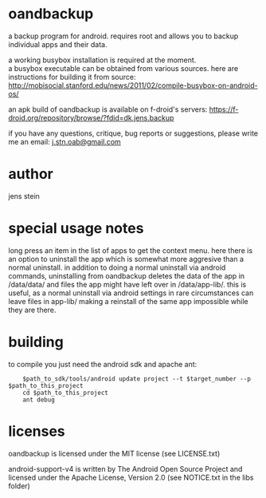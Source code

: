 oandbackup
=======
a backup program for android. requires root and allows you to backup individual apps and their data.

a working busybox installation is required at the moment.   
a busybox executable can be obtained from various sources. here are instructions for building it from source: http://mobisocial.stanford.edu/news/2011/02/compile-busybox-on-android-os/   

an apk build of oandbackup is available on f-droid's servers: https://f-droid.org/repository/browse/?fdid=dk.jens.backup

if you have any questions, critique, bug reports or suggestions, please write me an email: j.stn.oab@gmail.com 

author
======
jens stein

special usage notes
===========
long press an item in the list of apps to get the context menu. here there is an option to uninstall the app which is somewhat more aggresive than a normal uninstall. in addition to doing a normal uninstall via android commands, uninstalling from oandbackup deletes the data of the app in /data/data/ and files the app might have left over in /data/app-lib/. this is useful, as a normal uninstall via android settings in rare circumstances can leave files in app-lib/ making a reinstall of the same app impossible while they are there.

building
========
to compile you just need the android sdk and apache ant:
```
    $path_to_sdk/tools/android update project --t $target_number --p $path_to_this_project
    cd $path_to_this_project
    ant debug 
```

licenses
=======
oandbackup is licensed under the MIT license (see LICENSE.txt)

android-support-v4 is written by The Android Open Source Project and licensed under the Apache License, Version 2.0 (see NOTICE.txt in the libs folder)
